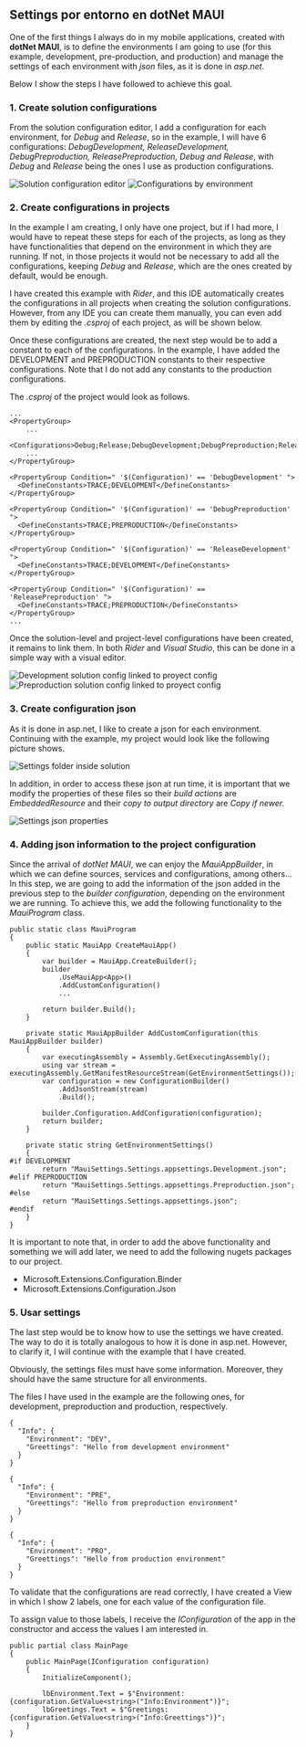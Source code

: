 ## Settings por entorno en dotNet MAUI
One of the first things I always do in my mobile applications, created with **dotNet MAUI**, is to define the environments I am going to use (for this example, development, pre-production, and production) and manage the settings of each environment with *json* files, as it is done in *asp.net.*

Below I show the steps I have followed to achieve this goal.

### 1. Create solution configurations

From the solution configuration editor, I add a configuration for each environment, for *Debug* and *Release*, so in the example, I will have 6 configurations: *DebugDevelopment, ReleaseDevelopment, DebugPreproduction, ReleasePreproduction, Debug and Release*, with *Debug* and *Release* being the ones I use as production configurations.

![Solution configuration editor](./images/solution_config_1.png)
![Configurations by environment](./images/solution_config_2.png)

### 2. Create configurations in projects

In the example I am creating, I only have one project, but if I had more, I would have to repeat these steps for each of the projects, as long as they have functionalities that depend on the environment in which they are running. If not, in those projects it would not be necessary to add all the configurations, keeping *Debug* and *Release*, which are the ones created by default, would be enough.

I have created this example with *Rider*, and this IDE automatically creates the configurations in all projects when creating the solution configurations. However, from any IDE you can create them manually, you can even add them by editing the *.csproj* of each project, as will be shown below.

Once these configurations are created, the next step would be to add a constant to each of the configurations. In the example, I have added the DEVELOPMENT and PREPRODUCTION constants to their respective configurations. Note that I do not add any constants to the production configurations.

The *.csproj* of the project would look as follows.

~~~
...
<PropertyGroup>
    ...
    <Configurations>Debug;Release;DebugDevelopment;DebugPreproduction;ReleaseDevelopment;ReleasePreproduction</Configurations>
    ...
</PropertyGroup>

<PropertyGroup Condition=" '$(Configuration)' == 'DebugDevelopment' ">
  <DefineConstants>TRACE;DEVELOPMENT</DefineConstants>
</PropertyGroup>

<PropertyGroup Condition=" '$(Configuration)' == 'DebugPreproduction' ">
  <DefineConstants>TRACE;PREPRODUCTION</DefineConstants>
</PropertyGroup>

<PropertyGroup Condition=" '$(Configuration)' == 'ReleaseDevelopment' ">
  <DefineConstants>TRACE;DEVELOPMENT</DefineConstants>
</PropertyGroup>

<PropertyGroup Condition=" '$(Configuration)' == 'ReleasePreproduction' ">
  <DefineConstants>TRACE;PREPRODUCTION</DefineConstants>
</PropertyGroup>
...
~~~

Once the solution-level and project-level configurations have been created, it remains to link them. In both *Rider* and *Visual Studio*, this can be done in a simple way with a visual editor.

![Development solution config linked to proyect config](./images/link_config_1.png)
![Preproduction solution config linked to proyect config](./images/link_config_2.png)

### 3. Create configuration json

As it is done in asp.net, I like to create a json for each environment. Continuing with the example, my project would look like the following picture shows.

![Settings folder inside solution](./images/settings_folder.png)

In addition, in order to access these json at run time, it is important that we modify the properties of these files so their *build actions* are *EmbeddedResource* and their *copy to output directory* are *Copy if newer.*

![Settings json properties](./images/settings_json_properties.png)

### 4. Adding json information to the project configuration

Since the arrival of *dotNet MAUI*, we can enjoy the *MauiAppBuilder*, in which we can define sources, services and configurations, among others... In this step, we are going to add the information of the json added in the previous step to the *builder configuration*, depending on the environment we are running. To achieve this, we add the following functionality to the *MauiProgram* class.

~~~
public static class MauiProgram
{
    public static MauiApp CreateMauiApp()
    {
        var builder = MauiApp.CreateBuilder();
        builder
            .UseMauiApp<App>()
            .AddCustomConfiguration()
            ...

        return builder.Build();
    }

    private static MauiAppBuilder AddCustomConfiguration(this MauiAppBuilder builder)
    {
        var executingAssembly = Assembly.GetExecutingAssembly();
        using var stream = executingAssembly.GetManifestResourceStream(GetEnvironmentSettings());
        var configuration = new ConfigurationBuilder()
            .AddJsonStream(stream)
            .Build();
        
        builder.Configuration.AddConfiguration(configuration);
        return builder;
    }

    private static string GetEnvironmentSettings()
    {
#if DEVELOPMENT
        return "MauiSettings.Settings.appsettings.Development.json";
#elif PREPRODUCTION
        return "MauiSettings.Settings.appsettings.Preproduction.json";
#else
        return "MauiSettings.Settings.appsettings.json";
#endif
    }
}
~~~

It is important to note that, in order to add the above functionality and something we will add later, we need to add the following nugets packages to our project.
- Microsoft.Extensions.Configuration.Binder
- Microsoft.Extensions.Configuration.Json

### 5. Usar settings

The last step would be to know how to use the settings we have created. The way to do it is totally analogous to how it is done in asp.net. However, to clarify it, I will continue with the example that I have created.

Obviously, the settings files must have some information. Moreover, they should have the same structure for all environments.

The files I have used in the example are the following ones, for development, preproduction and production, respectively.

~~~
{
  "Info": {
    "Environment": "DEV",
    "Greettings": "Hello from development environment"
  }
}
~~~

~~~
{
  "Info": {
    "Environment": "PRE",
    "Greettings": "Hello from preproduction environment"
  }
}
~~~

~~~
{
  "Info": {
    "Environment": "PRO",
    "Greettings": "Hello from production environment"
  }
}
~~~

To validate that the configurations are read correctly, I have created a View in which I show 2 labels, one for each value of the configuration file.

To assign value to those labels, I receive the *IConfiguration* of the app in the constructor and access the values I am interested in.

~~~
public partial class MainPage 
{
    public MainPage(IConfiguration configuration)
    {        
        InitializeComponent();

        lbEnvironment.Text = $"Environment: {configuration.GetValue<string>("Info:Environment")}";
        lbGreetings.Text = $"Greetings: {configuration.GetValue<string>("Info:Greettings")}";
    }
}
~~~